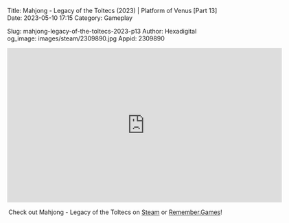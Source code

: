 Title: Mahjong - Legacy of the Toltecs (2023) | Platform of Venus [Part 13]
Date: 2023-05-10 17:15
Category: Gameplay

Slug: mahjong-legacy-of-the-toltecs-2023-p13
Author: Hexadigital
og_image: images/steam/2309890.jpg
Appid: 2309890

<center><iframe src="https://www.youtube.com/embed/StFKlt9CPAc?feature=oembed" allow="accelerometer; autoplay; encrypted-media; gyroscope; picture-in-picture" width="640" height="360" frameborder="0"></iframe>

Check out Mahjong - Legacy of the Toltecs on [Steam](https://store.steampowered.com/app/2309890/?curator_clanid=34633900) or [Remember.Games](https://remember.games/game/7725/mahjong-legacy-of-the-toltecs/)!</center>